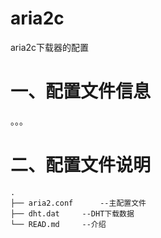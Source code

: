 # aria2c
aria2c下载器的配置

# 一、配置文件信息

。。。

# 二、配置文件说明
```
.
├── aria2.conf		--主配置文件
├── dht.dat		--DHT下载数据
└── READ.md		--介绍
```

